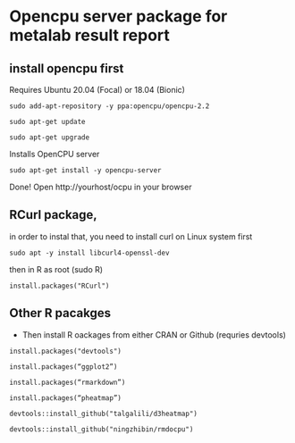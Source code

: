 # Opencpu server package for metalab result report


## install opencpu first

Requires Ubuntu 20.04 (Focal) or 18.04 (Bionic)

`sudo add-apt-repository -y ppa:opencpu/opencpu-2.2`

`sudo apt-get update `

`sudo apt-get upgrade`

Installs OpenCPU server

`sudo apt-get install -y opencpu-server`

Done! Open http://yourhost/ocpu in your browser



## RCurl package, 
in order to instal that, you need to install curl on Linux system first

`sudo apt -y install libcurl4-openssl-dev`

then in R as root (sudo R)

`install.packages("RCurl")`

## Other R pacakges


* Then install R oackages from either CRAN or Github (requries devtools)

`install.packages("devtools")`

`install.packages(“ggplot2”)`

`install.packages(“rmarkdown”)`

`install.packages(“pheatmap”)`

`devtools::install_github("talgalili/d3heatmap")`

`devtools::install_github("ningzhibin/rmdocpu")`

